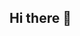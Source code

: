 ## Hi there 👋

<!--
**tatchunari/tatchunari** is a ✨ _special_ ✨ repository because its `README.md` (this file) appears on your GitHub profile.

Here are some ideas to get you started:

- 🌱 I’m currently learning Node.js, StoryBook
- 📫 How to reach me: mayom.orathai@gmail.com
- 🌈 Hobbies: Drawing, Daydreaming, Videogames...
